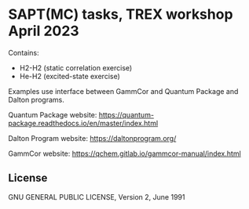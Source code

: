 # SAPT(MC) tasks, TREX workshop April 2023

Contains:
- H2-H2 (static correlation exercise)
- He-H2 (excited-state exercise)

Examples use interface between GammCor and Quantum Package and Dalton programs.

Quantum Package website: 
https://quantum-package.readthedocs.io/en/master/index.html

Dalton Program website: 
https://daltonprogram.org/

GammCor website:
https://qchem.gitlab.io/gammcor-manual/index.html

## License
GNU GENERAL PUBLIC LICENSE, Version 2, June 1991
